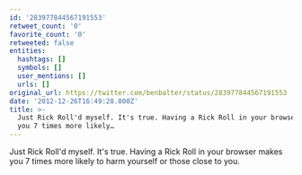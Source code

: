 ```yaml
---
id: '283977844567191553'
retweet_count: '0'
favorite_count: '0'
retweeted: false
entities:
  hashtags: []
  symbols: []
  user_mentions: []
  urls: []
original_url: https://twitter.com/benbalter/status/283977844567191553
date: '2012-12-26T16:49:28.000Z'
title: >-
  Just Rick Roll'd myself. It's true. Having a Rick Roll in your browser makes
  you 7 times more likely…
---
```


Just Rick Roll'd myself. It's true. Having a Rick Roll in your browser makes you 7 times more likely to harm yourself or those close to you.